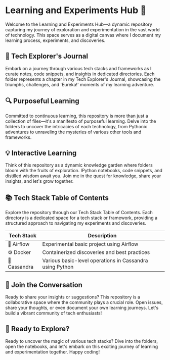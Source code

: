 # Learning and Experiments Hub 🌱
Welcome to the Learning and Experiments Hub—a dynamic repository capturing my journey of exploration and experimentation in the vast world of technology. This space serves as a digital canvas where I document my learning process, experiments, and discoveries.

## 🚀 Tech Explorer's Journal
Embark on a journey through various tech stacks and frameworks as I curate notes, code snippets, and insights in dedicated directories. Each folder represents a chapter in my Tech Explorer's Journal, showcasing the triumphs, challenges, and 'Eureka!' moments of my learning adventure.

## 🔍 Purposeful Learning
Committed to continuous learning, this repository is more than just a collection of files—it's a manifesto of purposeful learning. Delve into the folders to uncover the intricacies of each technology, from Pythonic adventures to unraveling the mysteries of various other tools and frameworks.

## 💡 Interactive Learning
Think of this repository as a dynamic knowledge garden where folders bloom with the fruits of exploration. IPython notebooks, code snippets, and distilled wisdom await you. Join me in the quest for knowledge, share your insights, and let's grow together.

## 📚 Tech Stack Table of Contents
Explore the repository through our Tech Stack Table of Contents. Each directory is a dedicated space for a tech stack or framework, providing a structured approach to navigating my experiments and discoveries.

|Tech Stack	|Description|
-----|--------------------
|🚀 Airflow |	Experimental basic project using Airflow |
|⚙️ Docker |	Containerized discoveries and best practices |
|📓 Cassandra | Various basic-level operations in Cassandra using Python |

## 🤔 Join the Conversation
Ready to share your insights or suggestions? This repository is a collaborative space where the community plays a crucial role. Open issues, share your thoughts, or even document your own learning journeys. Let's build a vibrant community of tech enthusiasts!

## 🌟 Ready to Explore?
Ready to uncover the magic of various tech stacks? Dive into the folders, open the notebooks, and let's embark on this exciting journey of learning and experimentation together. Happy coding!

